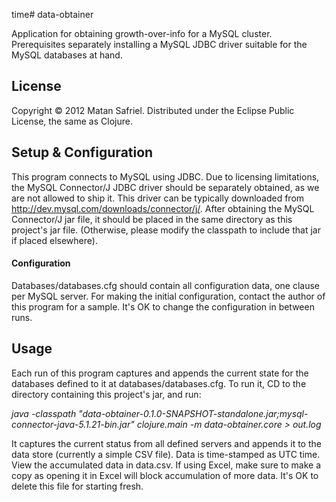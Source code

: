 time# data-obtainer

Application for obtaining growth-over-info for a MySQL cluster.
Prerequisites separately installing a MySQL JDBC driver suitable for the MySQL databases at hand.

## License

Copyright © 2012 Matan Safriel.
Distributed under the Eclipse Public License, the same as Clojure.

## Setup & Configuration

This program connects to MySQL using JDBC. Due to licensing limitations, the MySQL Connector/J JDBC driver should be separately obtained, as we are not allowed to ship it. This driver can be typically downloaded from http://dev.mysql.com/downloads/connector/j/. After obtaining the MySQL Connector/J jar file, it should be placed in the same directory as this project's jar file. (Otherwise, please modify the classpath to include that jar if placed elsewhere).

#### Configuration

Databases/databases.cfg should contain all configuration data, one clause per MySQL server.
For making the initial configuration, contact the author of this program for a sample. 
It's OK to change the configuration in between runs.

## Usage

Each run of this program captures and appends the current state for the databases defined to it at databases/databases.cfg. 
To run it, CD to the directory containing this project's jar, and run: 

_java -classpath "data-obtainer-0.1.0-SNAPSHOT-standalone.jar;mysql-connector-java-5.1.21-bin.jar" clojure.main -m data-obtainer.core > out.log_

It captures the current status from all defined servers and appends it to the data store (currently a simple CSV file). Data is time-stamped as UTC time.
View the accumulated data in data.csv. If using Excel, make sure to make a copy as opening it in Excel will block accumulation of more data. It's OK to delete this file for starting fresh. 
